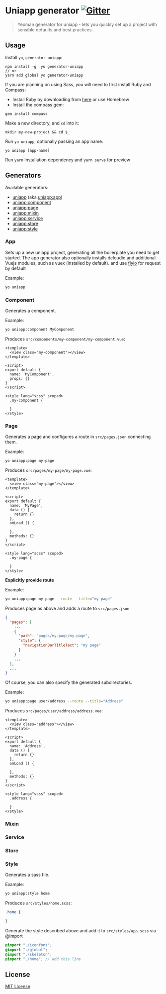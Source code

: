 # Uniapp generator [![Gitter](https://img.shields.io/badge/Gitter-Join_the_Yeoman_chat_%E2%86%92-00d06f.svg)](https://gitter.im/yeoman/yeoman)

> Yeoman generator for uniapp - lets you quickly set up a project with sensible defaults and best practices.

## Usage

Install `yo`, `generator-uniapp`:
```
npm install -g  yo generator-uniapp
// or
yarn add global yo generator-uniapp
```

If you are planning on using Sass, you will need to first install Ruby and Compass:
- Install Ruby by downloading from [here](http://rubyinstaller.org/downloads/) or use Homebrew
- Install the compass gem:
```
gem install compass
```

Make a new directory, and `cd` into it:
```
mkdir my-new-project && cd $_
```

Run `yo uniapp`, optionally passing an app name:
```
yo uniapp [app-name]
```

Run `yarn` Installation dependency  and `yarn serve` for preview


## Generators

Available generators:

* [uniapp](#app) (aka [uniapp:app](#app))
* [uniapp:component](#component)
* [uniapp:page](#page)
* [uniapp:mixin](#mixin)
* [uniapp:service](#service)
* [uniapp:store](#store)
* [uniapp:style](#style)

### App
Sets up a new uniapp project, generating all the boilerplate you need to get started. The app generator also optionally installs dcloudio and additional Vuejs modules, such as vuex (installed by default). and use [flyio](https://github.com/wendux/fly) for request by default

Example:
```bash
yo uniapp
```

### Component
Generates a component.

Example:
```bash
yo uniapp:component MyComponent
```

Produces `src/components/my-component/my-component.vue`:
```vue
<template>
  <view class="my-component"></view>
</template>

<script>
export default {
  name: 'MyComponent',
  props: {}
}
</script>

<style lang="scss" scoped>
  .my-component {

  }
</style>
```

### Page
Generates a page and configures a route in `src/pages.json` connecting them.

Example:
```bash
yo uniapp:page my-page
```
Produces `src/pages/my-page/my-page.vue`:
```vue
<template>
  <view class="my-page"></view>
</template>

<script>
export default {
  name: 'MyPage',
  data () {
    return {}
  },
  onLoad () {

  },
  methods: {}
}
</script>

<style lang="scss" scoped>
  .my-page {

  }
</style>
```
**Explicitly provide route**

Example:
```bash
yo uniapp:page my-page --route --title="my page"
```

Produces page as above and adds a route to `src/pages.json`
```json
{
  "pages": [
    ...
    {
      "path": "pages/my-page/my-page",
      "style": {
        "navigationBarTitleText": "my page"
      }
    } 
    ...
  ],
  ...
}
```

Of course, you can also specify the generated subdirectories.

Example:
```bash
yo uniapp:page user/address --route --title="Address"
```

Produces `src/pages/user/address/address.vue`:
```vue
<template>
  <view class="address"></view>
</template>

<script>
export default {
  name: 'Address',
  data () {
    return {}
  },
  onLoad () {

  },
  methods: {}
}
</script>

<style lang="scss" scoped>
  .address {

  }
</style>
```

### Mixin

### Service

### Store

### Style
Generates a sass file.

Example:
```bash
yo uniapp:style home
```
Produces `src/styles/home.scss`:
```scss
.home {

}
```
Generate the style described above and add it to `src/styles/app.scss` via @import
```scss
@import "./iconfont";
@import "./global";
@import "./skeleton";
@import "./home"; // add this line
```
## License

[MIT License](http://opensource.org/licenses/bsd-license.php)
